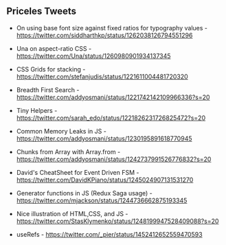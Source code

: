 ## Priceles Tweets

- On using base font size against fixed ratios for typography values - https://twitter.com/siddharthkp/status/1262038126794551296
- Una on aspect-ratio CSS - https://twitter.com/Una/status/1260980901934137345
- CSS Grids for stacking - https://twitter.com/stefanjudis/status/1221611004481720320
- Breadth First Search - https://twitter.com/addyosmani/status/1221742142109966336?s=20
- Tiny Helpers - https://twitter.com/sarah_edo/status/1221826231726825472?s=20
- Common Memory Leaks in JS - https://twitter.com/addyosmani/status/1230195891618770945

- Chunks from Array with Array.from - https://twitter.com/addyosmani/status/1242737991526776832?s=20

- David's CheatSheet for Event Driven FSM - https://twitter.com/DavidKPiano/status/1245024907131531270


- Generator functions in JS (Redux Saga usage) - https://twitter.com/mjackson/status/1244736662875193345

- Nice illustration of HTML,CSS, and JS - https://twitter.com/StasKlymenko/status/1248199947528409088?s=20


- useRefs - https://twitter.com/_pier/status/1452412652559470593
